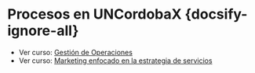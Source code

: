 # Procesos en UNCordobaX {docsify-ignore-all}

- Ver curso: [Gestión de Operaciones](/cursos/procesos/uncordobax/mcm002/)
- Ver curso: [Marketing enfocado en la estrategia de servicios](/cursos/marketing/uncordobax/mcm001/)